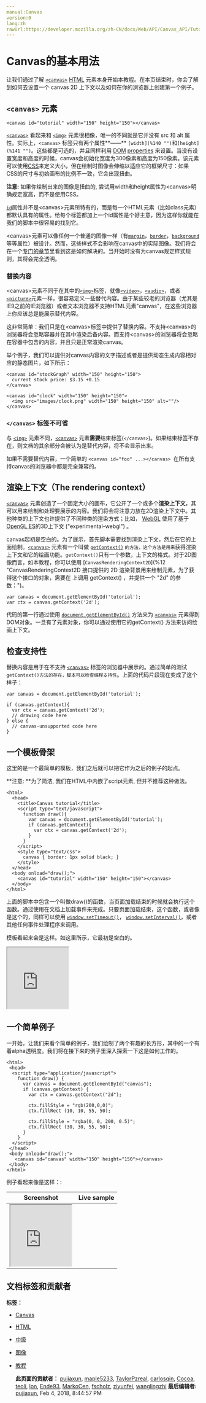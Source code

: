 ```yaml
---
manual:Canvas
version:0
lang:zh
rawUrl:https://developer.mozilla.org/zh-CN/docs/Web/API/Canvas_API/Tutorial/Basic_usage
---
```


# Canvas的基本用法

  

   



 

  

让我们通过了解 [`<canvas>`](%3 "<canvas>元素可被用来通过脚本（通常是JavaScript）绘制图形。比如,它可以被用来绘制图形,制作图片集合,甚至用来实现动画效果。你可以(也应该)在元素标签内写入可提供替代的的代码内容，这些内容将会在在旧的、不支持<canvas>元素的浏览器或是禁用了JavaScript的浏览器内渲染并展现。") [HTML](%138 "HTML: HTML (HyperText Markup Language) is a descriptive language that specifies webpage structure.") 元素本身开始本教程。在本页结束时，你会了解到如何去设置一个 canvas 2D 上下文以及如何在你的浏览器上创建第一个例子。

 
 
##  `<canvas>` 元素<a name="<canvas>_元素"></a>
 
```
<canvas id="tutorial" width="150" height="150"></canvas>
```
 

[`<canvas>`](%3 "<canvas>元素可被用来通过脚本（通常是JavaScript）绘制图形。比如,它可以被用来绘制图形,制作图片集合,甚至用来实现动画效果。你可以(也应该)在元素标签内写入可提供替代的的代码内容，这些内容将会在在旧的、不支持<canvas>元素的浏览器或是禁用了JavaScript的浏览器内渲染并展现。") 看起来和 [`<img>`](%139 "HTML Image 元素（ <img> ）代表文档中的一个图像。") 元素很相像，唯一的不同就是它并没有 src 和 alt 属性。实际上，`<canvas>` 标签只有两个属性**——** `[width](%140 "")`和`[height](%141 "")`。这些都是可选的，并且同样利用 [DOM](%142 "DOM: The DOM (Document Object Model) is an API that represents and interacts with any HTML or XML document. The DOM is a document model loaded in the browser and representing the document as a node tree, where each node represents part of the document (e.g. an element, text string, or comment).") [properties](%11 "") 来设置。当没有设置宽度和高度的时候，canvas会初始化宽度为300像素和高度为150像素。该元素可以使用[CSS](%143 "CSS: CSS (Cascading Style Sheets) is a declarative language that controls how webpages look in the browser.")来定义大小，但在绘制时图像会伸缩以适应它的框架尺寸：如果CSS的尺寸与初始画布的比例不一致，它会出现扭曲。

  

**注意:** 如果你绘制出来的图像是扭曲的, 尝试用width和height属性为&lt;canvas&gt;明确规定宽高，而不是使用CSS。

 
 

[`id`](%144 "")属性并不是&lt;canvas&gt;元素所特有的，而是每一个HTML元素（比如class元素）都默认具有的属性。给每个标签都加上一个id属性是个好主意，因为这样你就能在我们的脚本中很容易的找到它。

 

&lt;canvas&gt;元素可以像任何一个普通的图像一样（有[`margin`](%145 "margin属性为给定元素设置所有四个（上下左右）方向的外边距属性。这是四个外边距属性设置的简写。四个外边距属性设置分别是： margin-top， margin-right， margin-bottom 和 margin-left 。指定的外边距允许为负数。")，[`border`](%146 "CSS的border属性是一个用于设置各种单独的边界属性的简写属性。border可以用于设置一个或多个以下属性的值： border-width, border-style, border-color。")，[`background`](%147 "background 是CSS简写属性，用来集中设置各种背景属性。background 可以用来设置一个或多个属性:background-color, background-image, background-position, background-repeat, background-size, background-attachment。")等等属性）被设计。然而，这些样式不会影响在canvas中的实际图像。我们将会在一个[专门的章节](%104 "")里看到这是如何解决的。当开始时没有为canvas规定样式规则，其将会完全透明。

  
### 替换内容<a name="替换内容"></a>
 

&lt;canvas&gt;元素不同于在其中的[`<img>`](%139 "HTML Image 元素（ <img> ）代表文档中的一个图像。")标签，就像[`<video>`](%30 "HTML <video> 元素 用于在HTML或者XHTML文档中嵌入视频内容。")，[`<audio>`](%148 "HTML <audio> 元素用于在文档中表示音频内容。 <audio> 元素可以包含多个音频资源， 这些音频资源可以使用 src 属性或者<source> 元素来进行描述； 浏览器将会选择最合适的一个来使用。对于不支持<audio>元素的浏览器，<audio>元素也可以作为浏览器不识别的内容加入到文档中。")，或者 [`<picture>`](%149 "HTML <picture> 元素是一个容器，用来为其内部特定的 <img> 元素提供多样的 <source> 元素。浏览器会根据当前页面（即图片所在的盒子的容器）的布局以及当前浏览的设备（比如普通的屏幕和高清屏幕）去从中选择最合适的资源。")元素一样，很容易定义一些替代内容。由于某些较老的浏览器（尤其是IE9之前的IE浏览器）或者文本浏览器不支持HTML元素&quot;canvas&quot;，在这些浏览器上你应该总是能展示替代内容。

 

这非常简单：我们只是在&lt;canvas&gt;标签中提供了替换内容。不支持&lt;canvas&gt;的浏览器将会忽略容器并在其中渲染后备内容。而支持&lt;canvas&gt;的浏览器将会忽略在容器中包含的内容，并且只是正常渲染canvas。

 

举个例子，我们可以提供对canvas内容的文字描述或者是提供动态生成内容相对应的静态图片，如下所示：

 
```
<canvas id="stockGraph" width="150" height="150">
  current stock price: $3.15 +0.15
</canvas>

<canvas id="clock" width="150" height="150">
  <img src="images/clock.png" width="150" height="150" alt=""/>
</canvas>
```
 
###  `</canvas>` 标签不可省<a name="<canvas>_标签不可省"></a>
 

与 [`<img>`](%139 "HTML Image 元素（ <img> ）代表文档中的一个图像。") 元素不同，[`<canvas>`](%3 "<canvas>元素可被用来通过脚本（通常是JavaScript）绘制图形。比如,它可以被用来绘制图形,制作图片集合,甚至用来实现动画效果。你可以(也应该)在元素标签内写入可提供替代的的代码内容，这些内容将会在在旧的、不支持<canvas>元素的浏览器或是禁用了JavaScript的浏览器内渲染并展现。") 元素**需要**结束标签(`</canvas>`)。如果结束标签不存在，则文档的其余部分会被认为是替代内容，将不会显示出来。

 

如果不需要替代内容，一个简单的 `<canvas id="foo" ...></canvas> `在所有支持canvas的浏览器中都是完全兼容的。

 
## 渲染上下文（The rendering context）<a name="渲染上下文（The_rendering_context）"></a>
 

[`<canvas>`](%3 "<canvas>元素可被用来通过脚本（通常是JavaScript）绘制图形。比如,它可以被用来绘制图形,制作图片集合,甚至用来实现动画效果。你可以(也应该)在元素标签内写入可提供替代的的代码内容，这些内容将会在在旧的、不支持<canvas>元素的浏览器或是禁用了JavaScript的浏览器内渲染并展现。") 元素创造了一个固定大小的画布，它公开了一个或多个**渲染上下文**，其可以用来绘制和处理要展示的内容。我们将会将注意力放在2D渲染上下文中。其他种类的上下文也许提供了不同种类的渲染方式；比如， [WebGL](%49 "/en-US/docs/Web/WebGL") 使用了基于[OpenGL ES](%150 "http://en.wikipedia.org/wiki/OpenGL_ES")的3D上下文 (&quot;experimental-webgl&quot;) 。

 

canvas起初是空白的。为了展示，首先脚本需要找到渲染上下文，然后在它的上面绘制。[`<canvas>`](%3 "<canvas>元素可被用来通过脚本（通常是JavaScript）绘制图形。比如,它可以被用来绘制图形,制作图片集合,甚至用来实现动画效果。你可以(也应该)在元素标签内写入可提供替代的的代码内容，这些内容将会在在旧的、不支持<canvas>元素的浏览器或是禁用了JavaScript的浏览器内渲染并展现。") 元素有一个叫做 [`getContext()`](%151 "HTMLCanvasElement.getContext() 方法返回canvas 的上下文或者返回 null 如果上下文没有定义.") `的方法，这个方法是用来`获得渲染上下文和它的绘画功能。`getContext()`只有一个参数，上下文的格式。对于2D图像而言，如本教程，你可以使用 [`CanvasRenderingContext2D`](%12 "CanvasRenderingContext2D 接口提供的 2D 渲染背景用来绘制<canvas>元素，为了获得这个接口的对象，需要在 <canvas> 上调用 getContext() ，并提供一个 "2d" 的参数：")。

 
```
var canvas = document.getElementById('tutorial');
var ctx = canvas.getContext('2d');
```
 

代码的第一行通过使用 [`document.getElementById()`](%152 "此页面仍未被本地化, 期待您的翻译!") 方法来为 [`<canvas>`](%3 "<canvas>元素可被用来通过脚本（通常是JavaScript）绘制图形。比如,它可以被用来绘制图形,制作图片集合,甚至用来实现动画效果。你可以(也应该)在元素标签内写入可提供替代的的代码内容，这些内容将会在在旧的、不支持<canvas>元素的浏览器或是禁用了JavaScript的浏览器内渲染并展现。") 元素得到DOM对象。一旦有了元素对象，你可以通过使用它的getContext() 方法来访问绘画上下文。

  
## 检查支持性<a name="检查支持性"></a>
 

替换内容是用于在不支持 [`<canvas>`](%3 "<canvas>元素可被用来通过脚本（通常是JavaScript）绘制图形。比如,它可以被用来绘制图形,制作图片集合,甚至用来实现动画效果。你可以(也应该)在元素标签内写入可提供替代的的代码内容，这些内容将会在在旧的、不支持<canvas>元素的浏览器或是禁用了JavaScript的浏览器内渲染并展现。") 标签的浏览器中展示的。通过简单的测试`getContext()方法的存在，脚本可以检查编程支持性`。上面的代码片段现在变成了这个样子：

 
```
var canvas = document.getElementById('tutorial');

if (canvas.getContext){
  var ctx = canvas.getContext('2d');
  // drawing code here
} else {
  // canvas-unsupported code here
}
```
 
 
 
## 一个模板骨架<a name="一个模板骨架"></a>
 

这里的是一个最简单的模板，我们之后就可以把它作为之后的例子的起点。

  

**注意: **为了简洁, 我们在HTML中内嵌了script元素, 但并不推荐这种做法。

 
 
```
<html>
  <head>
    <title>Canvas tutorial</title>
    <script type="text/javascript">
      function draw(){
        var canvas = document.getElementById('tutorial');
        if (canvas.getContext){
          var ctx = canvas.getContext('2d');
        }
      }
    </script>
    <style type="text/css">
      canvas { border: 1px solid black; }
    </style>
  </head>
  <body onload="draw();">
    <canvas id="tutorial" width="150" height="150"></canvas>
  </body>
</html>
```
 

上面的脚本中包含一个叫做draw()的函数，当页面加载结束的时候就会执行这个函数。通过使用在文档上加载事件来完成。只要页面加载结束，这个函数，或者像是这个的，同样可以使用 [`window.setTimeout()`](%153 "此页面仍未被本地化, 期待您的翻译!")， [`window.setInterval()`](%154 "此页面仍未被本地化, 期待您的翻译!")，或者其他任何事件处理程序来调用。

 

模板看起来会是这样。如这里所示，它最初是空白的。

 

<iframe src='https://mdn.mozillademos.org/zh-CN/docs/Web/API/Canvas_API/Tutorial/Basic_usage$samples/%E4%B8%80%E4%B8%AA%E6%A8%A1%E6%9D%BF%E9%AA%A8%E6%9E%B6?revision=1354177' width='160' height='160'></iframe>


 
## 一个简单例子<a name="一个简单例子"></a>
 

一开始，让我们来看个简单的例子，我们绘制了两个有趣的长方形，其中的一个有着alpha透明度。我们将在接下来的例子里深入探索一下这是如何工作的。

 
```
<html>
 <head>
  <script type="application/javascript">
    function draw() {
      var canvas = document.getElementById("canvas");
      if (canvas.getContext) {
        var ctx = canvas.getContext("2d");

        ctx.fillStyle = "rgb(200,0,0)";
        ctx.fillRect (10, 10, 55, 50);

        ctx.fillStyle = "rgba(0, 0, 200, 0.5)";
        ctx.fillRect (30, 30, 55, 50);
      }
    }
  </script>
 </head>
 <body onload="draw();">
   <canvas id="canvas" width="150" height="150"></canvas>
 </body>
</html>
```
 

例子看起来像是这样：:

 Screenshot | Live sample 
 ---  |  ---  | 
 | <iframe src='https://mdn.mozillademos.org/zh-CN/docs/Web/API/Canvas_API/Tutorial/Basic_usage$samples/%E4%B8%80%E4%B8%AA%E7%AE%80%E5%8D%95%E4%BE%8B%E5%AD%90?revision=1354177' width='160' height='160'></iframe> 


  



 
 

   
## 文档标签和贡献者
   **标签：** 
 * [Canvas](%51 "")
 * [HTML](%117 "")
 * [中级](%120 "")
 * [图像](%121 "")
 * [教程](%122 "")
  
   **此页面的贡献者：** [pujiaxun](%155 ""), [maple5233](%156 ""), [TaylorPzreal](%157 ""), [carlosqin](%158 ""), [Cocoa](%159 ""), [teoli](%160 ""), [lon](%161 ""), [Ende93](%130 ""), [MarkoCen](%162 ""), [fscholz](%60 ""), [ziyunfei](%61 ""), [wanglingzhi](%163 "") 
   **最后编辑者:** [pujiaxun](%155 ""), <time>Feb 4, 2018, 8:44:57 PM</time> 
 
 

